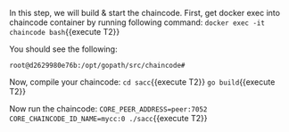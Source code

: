 In this step, we will build & start the chaincode. First, get docker exec into chaincode container by running following command:
`docker exec -it chaincode bash`{{execute T2}}

You should see the following:
```
root@d2629980e76b:/opt/gopath/src/chaincode#
```

Now, compile your chaincode:
`cd sacc`{{execute T2}}
`go build`{{execute T2}}

Now run the chaincode:
`CORE_PEER_ADDRESS=peer:7052 CORE_CHAINCODE_ID_NAME=mycc:0 ./sacc`{{execute T2}}